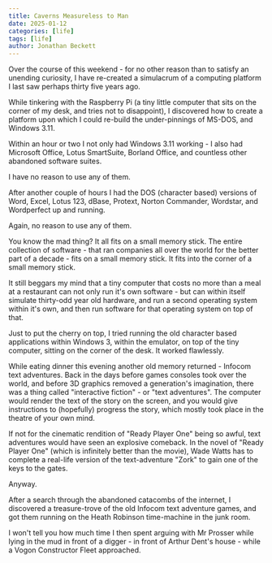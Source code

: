 ```yaml
---
title: Caverns Measureless to Man
date: 2025-01-12
categories: [life]
tags: [life]
author: Jonathan Beckett
---
```


Over the course of this weekend - for no other reason than to satisfy an unending curiosity, I have re-created a simulacrum of a computing platform I last saw perhaps thirty five years ago.

While tinkering with the Raspberry Pi (a tiny little computer that sits on the corner of my desk, and tries not to disappoint), I discovered how to create a platform upon which I could re-build the under-pinnings of MS-DOS, and Windows 3.11.

Within an hour or two I not only had Windows 3.11 working - I also had Microsoft Office, Lotus SmartSuite, Borland Office, and countless other abandoned software suites.

I have no reason to use any of them.

After another couple of hours I had the DOS (character based) versions of Word, Excel, Lotus 123, dBase, Protext, Norton Commander, Wordstar, and Wordperfect up and running.

Again, no reason to use any of them.

You know the mad thing? It all fits on a small memory stick. The entire collection of software - that ran companies all over the world for the better part of a decade - fits on a small memory stick. It fits into the corner of a small memory stick.

It still beggars my mind that a tiny computer that costs no more than a meal at a restaurant can not only run it's own software - but can within itself simulate thirty-odd year old hardware, and run a second operating system within it's own, and then run software for that operating system on top of that.

Just to put the cherry on top, I tried running the old character based applications within Windows 3, within the emulator, on top of the tiny computer, sitting on the corner of the desk. It worked flawlessly.

While eating dinner this evening another old memory returned - Infocom text adventures. Back in the days before games consoles took over the world, and before 3D graphics removed a generation's imagination, there was a thing called "interactive fiction" - or "text adventures". The computer would render the text of the story on the screen, and you would give instructions to (hopefully) progress the story, which mostly took place in the theatre of your own mind.

If not for the cinematic rendition of "Ready Player One" being so awful, text adventures would have seen an explosive comeback. In the novel of "Ready Player One" (which is infinitely better than the movie), Wade Watts has to complete a real-life version of the text-adventure "Zork" to gain one of the keys to the gates.

Anyway.

After a search through the abandoned catacombs of the internet, I discovered a treasure-trove of the old Infocom text adventure games, and got them running on the Heath Robinson time-machine in the junk room.

I won't tell you how much time I then spent arguing with Mr Prosser while lying in the mud in front of a digger - in front of Arthur Dent's house - while a Vogon Constructor Fleet approached. 